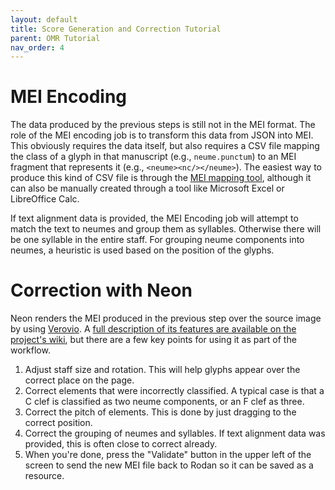 ```yaml
---
layout: default
title: Score Generation and Correction Tutorial
parent: OMR Tutorial
nav_order: 4
---
```


# MEI Encoding

The data produced by the previous steps is still not in the MEI format.
The role of the MEI encoding job is to transform this data from JSON
into MEI. This obviously requires the data itself, but also requires
a CSV file mapping the class of a glyph in that manuscript (e.g., `neume.punctum`)
to an MEI fragment that represents it (e.g., `<neume><nc/></neume>`).
The easiest way to produce this kind of CSV file is through the
[MEI mapping tool](https://github.com/DDMAL/MEI-mapping-tool), although it
can also be manually created through a tool like Microsoft Excel or
LibreOffice Calc.

If text alignment data is provided, the MEI Encoding job will attempt to match
the text to neumes and group them as syllables. Otherwise there will be
one syllable in the entire staff.
For grouping neume components into neumes, a heuristic is used based on the
position of the glyphs.

# Correction with Neon

Neon renders the MEI produced in the previous step over the source image
by using [Verovio](https://www.verovio.org).
A [full description of its features are available on the project's wiki](https://github.com/DDMAL/Neon),
but there are a few key points for using it as part of the workflow.

1. Adjust staff size and rotation. This will help glyphs appear over the
correct place on the page.
2. Correct elements that were incorrectly classified. A typical case is
that a C clef is classified as two neume components, or an F clef as three.
3. Correct the pitch of elements. This is done by just dragging to the
correct position.
4. Correct the grouping of neumes and syllables. If text alignment data was
provided, this is often close to correct already.
5. When you're done, press the "Validate" button in the upper left of the
screen to send the new MEI file back to Rodan so it can be saved as a
resource.
